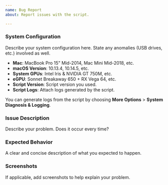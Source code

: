 ```yaml
---
name: Bug Report
about: Report issues with the script.

---
```


### System Configuration
Describe your system configuration here. State any anomalies (USB drives, etc.) involved as well.
- **Mac**: MacBook Pro 15" Mid-2014, Mac Mini Mid-2018, etc.
- **macOS Version**: 10.13.4, 10.14.5, etc.
- **System GPUs**: Intel Iris & NVIDIA GT 750M, etc.
- **eGPU**: Sonnet Breakaway 650 + RX Vega 64, etc.
- **Script Version**: Script version you used.
- **Script Logs**: Attach logs generated by the script.

You can generate logs from the script by choosing **More Options** > **System Diagnosis & Logging**.

### Issue Description
Describe your problem. Does it occur every time?

### Expected Behavior
A clear and concise description of what you expected to happen.

### Screenshots
If applicable, add screenshots to help explain your problem.
